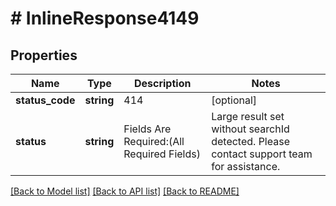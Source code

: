 # # InlineResponse4149

## Properties

Name | Type | Description | Notes
------------ | ------------- | ------------- | -------------
**status_code** | **string** | 414 | [optional]
**status** | **string** | Fields Are Required:(All Required Fields) | Large result set without searchId detected. Please contact support team for assistance. | [optional]

[[Back to Model list]](../../README.md#models) [[Back to API list]](../../README.md#endpoints) [[Back to README]](../../README.md)
